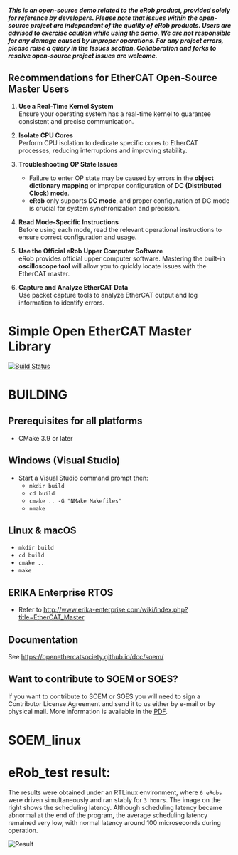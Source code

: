***This is an open-source demo related to the eRob product, provided solely for reference by developers. Please note that issues within the open-source project are independent of the quality of eRob products. Users are advised to exercise caution while using the demo. We are not responsible for any damage caused by improper operations. For any project errors, please raise a query in the Issues section. Collaboration and forks to resolve open-source project issues are welcome.***

## Recommendations for EtherCAT Open-Source Master Users  

1. **Use a Real-Time Kernel System**  
   Ensure your operating system has a real-time kernel to guarantee consistent and precise communication.

2. **Isolate CPU Cores**  
   Perform CPU isolation to dedicate specific cores to EtherCAT processes, reducing interruptions and improving stability.

3. **Troubleshooting OP State Issues**  
   - Failure to enter OP state may be caused by errors in the **object dictionary mapping** or improper configuration of **DC (Distributed Clock) mode**.  
   - **eRob** only supports **DC mode**, and proper configuration of DC mode is crucial for system synchronization and precision.

4. **Read Mode-Specific Instructions**  
   Before using each mode, read the relevant operational instructions to ensure correct configuration and usage.

5. **Use the Official eRob Upper Computer Software**  
   eRob provides official upper computer software. Mastering the built-in **oscilloscope tool** will allow you to quickly locate issues with the EtherCAT master.

6. **Capture and Analyze EtherCAT Data**  
   Use packet capture tools to analyze EtherCAT output and log information to identify errors.


# Simple Open EtherCAT Master Library
[![Build Status](https://github.com/OpenEtherCATsociety/SOEM/workflows/build/badge.svg?branch=master)](https://github.com/OpenEtherCATsociety/SOEM/actions?workflow=build)

BUILDING
========


Prerequisites for all platforms
-------------------------------

 * CMake 3.9 or later


Windows (Visual Studio)
-----------------------

 * Start a Visual Studio command prompt then:
   * `mkdir build`
   * `cd build`
   * `cmake .. -G "NMake Makefiles"`
   * `nmake`

Linux & macOS
--------------

   * `mkdir build`
   * `cd build`
   * `cmake ..`
   * `make`

ERIKA Enterprise RTOS
---------------------

 * Refer to http://www.erika-enterprise.com/wiki/index.php?title=EtherCAT_Master

Documentation
-------------

See https://openethercatsociety.github.io/doc/soem/


Want to contribute to SOEM or SOES?
-----------------------------------

If you want to contribute to SOEM or SOES you will need to sign a Contributor
License Agreement and send it to us either by e-mail or by physical mail. More
information is available in the [PDF](http://openethercatsociety.github.io/cla/cla_soem_soes.pdf).
# SOEM_linux

# eRob_test result:

The results were obtained under an RTLinux environment, where `6 eRobs` were driven simultaneously and ran stably for `3 hours`. The image on the right shows the scheduling latency. Although scheduling latency became abnormal at the end of the program, the average scheduling latency remained very low, with normal latency around 100 microseconds during operation.

<div class="Result">
  <a>
    <img src="https://cdn-fusion.imgcdn.store/i/2024/293414c32d874812.png" alt="Result" style={{ width: '1000', height: 'auto' }} />
  </a>
</div>

